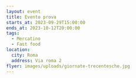```yaml
---
layout: event
title: Evento prova
starts_at: 2023-09-29T15:00:00
ends_at: 2023-10-12T20:00:00
tags:
  - Mercatino
  - Fast food
location:
  city: Roma
  address: Via roma 2
flyer: images/uploads/giornate-trecentesche.jpg
---
```

